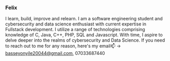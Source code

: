 ### Felix

I learn, build, improve and relearn. I am a software engineering student and cybersecurity and data science enthusiast with current expertise in Fullstack development. I utilize a range of technologies comprising knowledge of C, Java, C++, PHP, SQL and Javascript. With time, I aspire to delve deeper into the realms of cybersecurity and Data Science. If you need to reach out to me for any reason, here's my email📫 -> basseyonyile20044@gmail.com, 07033687440
